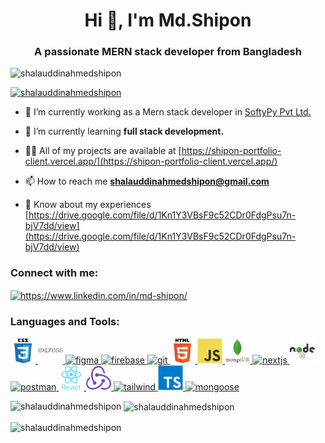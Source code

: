 <h1 align="center">Hi 👋, I'm Md.Shipon</h1>
<h3 align="center">A passionate MERN stack developer from Bangladesh</h3>

<p align="left"> <img src="https://komarev.com/ghpvc/?username=shalauddinahmedshipon&label=Profile%20views&color=0e75b6&style=flat" alt="shalauddinahmedshipon" /> </p>

<p align="left"> <a href="https://github.com/ryo-ma/github-profile-trophy"><img src="https://github-profile-trophy.vercel.app/?username=shalauddinahmedshipon" alt="shalauddinahmedshipon" /></a> </p>

- 🔭 I’m currently working as a Mern stack developer in [ SoftyPy Pvt Ltd.](https://softypy.com/)

- 🌱 I’m currently learning **full stack development.**

- 👨‍💻 All of my projects are available at [https://shipon-portfolio-client.vercel.app/](https://shipon-portfolio-client.vercel.app/)

- 📫 How to reach me **shalauddinahmedshipon@gmail.com**

- 📄 Know about my experiences [https://drive.google.com/file/d/1Kn1Y3VBsF9c52CDr0FdgPsu7n-bjV7dd/view](https://drive.google.com/file/d/1Kn1Y3VBsF9c52CDr0FdgPsu7n-bjV7dd/view)

<h3 align="left">Connect with me:</h3>
<p align="left">
<a href="https://linkedin.com/in/https://www.linkedin.com/in/md-shipon/" target="blank"><img align="center" src="https://raw.githubusercontent.com/rahuldkjain/github-profile-readme-generator/master/src/images/icons/Social/linked-in-alt.svg" alt="https://www.linkedin.com/in/md-shipon/" height="30" width="40" /></a>
</p>

<h3 align="left">Languages and Tools:</h3>
<p align="left"> <a href="https://www.w3schools.com/css/" target="_blank" rel="noreferrer"> <img src="https://raw.githubusercontent.com/devicons/devicon/master/icons/css3/css3-original-wordmark.svg" alt="css3" width="40" height="40"/> </a> <a href="https://expressjs.com" target="_blank" rel="noreferrer"> <img src="https://raw.githubusercontent.com/devicons/devicon/master/icons/express/express-original-wordmark.svg" alt="express" width="40" height="40"/> </a> <a href="https://www.figma.com/" target="_blank" rel="noreferrer"> <img src="https://www.vectorlogo.zone/logos/figma/figma-icon.svg" alt="figma" width="40" height="40"/> </a> <a href="https://firebase.google.com/" target="_blank" rel="noreferrer"> <img src="https://firebase.google.com/static/images/brand-guidelines/logo-vertical.png" alt="firebase" width="40" height="40"/> </a> <a href="https://git-scm.com/" target="_blank" rel="noreferrer"> <img src="https://www.vectorlogo.zone/logos/git-scm/git-scm-icon.svg" alt="git" width="40" height="40"/> </a> <a href="https://www.w3.org/html/" target="_blank" rel="noreferrer"> <img src="https://raw.githubusercontent.com/devicons/devicon/master/icons/html5/html5-original-wordmark.svg" alt="html5" width="40" height="40"/> </a> <a href="https://developer.mozilla.org/en-US/docs/Web/JavaScript" target="_blank" rel="noreferrer"> <img src="https://raw.githubusercontent.com/devicons/devicon/master/icons/javascript/javascript-original.svg" alt="javascript" width="40" height="40"/> </a> <a href="https://www.mongodb.com/" target="_blank" rel="noreferrer"> <img src="https://raw.githubusercontent.com/devicons/devicon/master/icons/mongodb/mongodb-original-wordmark.svg" alt="mongodb" width="40" height="40"/> </a> <a href="https://nextjs.org/" target="_blank" rel="noreferrer"> <img src="https://cdn.worldvectorlogo.com/logos/nextjs-2.svg" alt="nextjs" width="40" height="40"/> </a> <a href="https://nodejs.org" target="_blank" rel="noreferrer"> <img src="https://raw.githubusercontent.com/devicons/devicon/master/icons/nodejs/nodejs-original-wordmark.svg" alt="nodejs" width="40" height="40"/> </a> <a href="https://postman.com" target="_blank" rel="noreferrer"> <img src="https://www.vectorlogo.zone/logos/getpostman/getpostman-icon.svg" alt="postman" width="40" height="40"/> </a> <a href="https://reactjs.org/" target="_blank" rel="noreferrer"> <img src="https://raw.githubusercontent.com/devicons/devicon/master/icons/react/react-original-wordmark.svg" alt="react" width="40" height="40"/> </a> <a href="https://redux.js.org" target="_blank" rel="noreferrer"> <img src="https://raw.githubusercontent.com/devicons/devicon/master/icons/redux/redux-original.svg" alt="redux" width="40" height="40"/> </a> <a href="https://tailwindcss.com/" target="_blank" rel="noreferrer"> <img src="https://www.vectorlogo.zone/logos/tailwindcss/tailwindcss-icon.svg" alt="tailwind" width="40" height="40"/> </a> <a href="https://www.typescriptlang.org/" target="_blank" rel="noreferrer"> <img src="https://raw.githubusercontent.com/devicons/devicon/master/icons/typescript/typescript-original.svg" alt="typescript" width="40" height="40"/> </a> <a href="https://mongoosejs.com" target="_blank" rel="noreferrer"> <img src="https://miro.medium.com/v2/resize:fit:1400/1*rL8Buu7o6jnG-TYV1WubeQ.png" alt="mongoose" width="40" height="40"/> </a> </p>

<p><img align="left" src="https://github-readme-stats.vercel.app/api/top-langs?username=shalauddinahmedshipon&show_icons=true&locale=en&layout=compact" alt="shalauddinahmedshipon" /></p>

<p>&nbsp;<img align="center" src="https://github-readme-stats.vercel.app/api?username=shalauddinahmedshipon&show_icons=true&locale=en" alt="shalauddinahmedshipon" /></p>

<p><img align="center" src="https://github-readme-streak-stats.herokuapp.com/?user=shalauddinahmedshipon&" alt="shalauddinahmedshipon" /></p>

